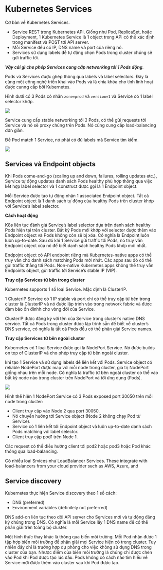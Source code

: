 # Kubernetes Services

Cơ bản về Kubernetes Services.
- Service REST trong Kubernetes API. Giống như Pod, ReplicaSet, hoặc Deployment, 1 Kubernetes Service là 1 object trong API có thế xác định trong manifest và POST tới API server.
- Mỗi Service đều có IP, DNS name và port của riêng nó.
- Services sử dụng labels để tự động chọn Pods trong cluster chúng sẽ gửi traffic tới.

***Vậy cái gì cho phép Services cung cấp networking tới 1 Pods động.***

Pods và Services được ghép thông qua labels và label selectors. Đây là cùng một công nghệ triển khai vào Pods và là chìa khóa cho tính linh hoạt được cunng cấp bởi Kubernetes. 

Hình dưới có 3 Pods có nhãn `zone=prod` và `version=1` và Service có 1 label selector khớp.

<img src=https://i.imgur.com/nW7W16e.png>

Service cung cấp stable networking tới 3 Pods, có thể gửi requests tới Service và nó sẽ proxy chúng trên Pods. Nó cũng cung cấp load-balancing đơn giản.

Để Pod match 1 Service, nó phải có đủ labels mà Service tìm kiếm.

<img src=https://i.imgur.com/Cb4VxFN.png>

## Services và Endpoint objects

Khi Pods come-and-go (scaling up and down, failures, rolling updates etc.), Service tự động updates danh sách Pods healthy phù hợp thông qua việc kết hợp label selector và 1 construct được gọi là 1 Endpoint object.

Mỗi Service được tạo tự động nhận 1 associated Endpoint object. Tất cả Endpoint object là 1 danh sách tự động của healthy Pods trên cluster khớp với Service’s label selector.

**Cách hoạt động** 

K8s liên tục đánh giá Service’s label selector dựa trên danh sách healthy Pods hiện tại trên cluster. Bất kỳ Pods mới khớp với selector được thêm vào Endpoint object và Pods không còn sẽ bị xóa. Có nghĩa là Endpoint luôn luôn up-to-date. Sau đó khi 1 Service gửi traffic tới Pods, nó truy vấn Endpoint object của nó đế biết danh sách healthy Pods khớp mới nhất.

Endpoint object có API endpoint riêng mà Kubernetes-native apps có thể truy vấn cho danh sách matching Pods mới nhất. Các apps sau đó có thể gửi traffic thẳng tới Pods. Non-native Kubernetes apps không thể truy vẫn Endpoints object, gửi traffic tới Service’s stable IP (VIP).

**Truy cập Services từ bên trong cluster** 

Kubernetes supports 1 số loại Service. Mặc định là ClusterIP.

1 ClusterIP Service có 1 IP stable và port chỉ có thể truy cập từ bên trong cluster là ClusterIP và nó được lập trình vào trong network fabric và được đảm bảo ổn đinhh cho vòng đời của Service.

ClusterIP được đăng ký với tên của Service trong cluster’s native DNS service. Tất cả Pods trong cluster được lập trình sẵn để biết  về cluster’s DNS service, có nghĩa là tất cả Pods đều có thể phân giải Service names.

**Truy cập Services từ bên ngoài cluster**

Kubernetes có 1 loại Service được gọi là NodePort	Service. Nó được builds on top of ClusterIP	và cho phép truy cập từ bên ngoài cluster.

khi tạo 1 Service và sử dụng labels	để liên kết với Pods.	Service	object có  reliable	NodePort được map với mỗi node trong cluster, giá trị NodePort giống nhau trên mỗi node. Có nghĩa là traffic từ bên ngoài cluster có thể vào bất kỳ node nào trong cluster trên NodePort và tới ứng dụng (Pods).

<img src=https://i.imgur.com/ok2h273.png>

Hình thể hiện 1 NodePort Service có 3 Pods exposed port	30050	trên mỗi node	trong cluster:
- Client truy câp vào Node 2 qua port 30050.
- Nó chuyển hướng tới Service	object (Node 2 không chạy Pod	từ Service).
- Service	có 1 liên kết tới Endpoint object và luôn up-to-date	danh sách Pods matching	với label	selector.
- Client truy cập pod1 trên Node 1.

Các request có thể điều hướng client tới pod2	hoặc pod3 hoặc Pod khác thông qua load-balancing.

Có nhiều loại Srvices như LoadBalancer Services.	These
integrate	with	load-balancers	from	your	cloud	provider	such	as	AWS,	Azure,	and

## Service discovery

Kubernetes thực hiện Service discovery theo 1 số cách: 
- DNS	(preferred)
- Environment variables	(definitely	not	preferred)

DNS	add-on liên tục theo dõi API server cho Services mới và tự động đăng ký chúng trong DNS. Có nghĩa là mỗi Service lấy 1 DNS name	để có thể phân giải trên toàng bộ cluster.

Một hình thức thay khác là thông qua biến môi trường. Mỗi Pod	nhận được 1 tập hợp biến môi trường để phân giải mọi Service hiện có trong cluster.	Tuy nhiên đây chỉ là trường hợp dự phòng cho việc không sử dụng DNS	trong cluster của bạn. Nhược điểm của biến môi trường là chúng chỉ được chèn vào Pod khi Pod được tạo lúc đầu. Pods không có cách nào tìm hiểu về Service mới được thêm vào cluster sau khi Pod được tạo.

